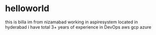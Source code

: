 # helloworld
this is billa
im from nizamabad
working in aspiresystem 
located in hyderabad
i have total 3+ years of experience in DevOps
aws
gcp 
azure

